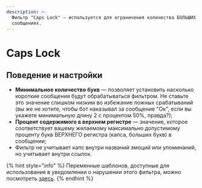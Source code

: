 ```yaml
---
description: >-
  Фильтр "Caps Lock" — используется для ограничения количества БОЛЬШИХ БУКВ в
  сообщениях.
---
```


# Caps Lock

## Поведение и настройки

* **Минимальное количество букв** — позволяет установить насколько короткие сообщения будут обрабатываться фильтром. Не ставьте это значение слишком низким во избежание ложных срабатываний \(вы же не хотите, чтобы бот наказывал за сообщение "Ок", если вы укажете минимальную длину 2 с процентом 50%, правда?\);
* **Процент содержимого в верхнем регистре** — значение, которое соответствует вашему желаемому максимально допустимому проценту букв ВЕРХНЕГО регистра \(капса, больших букв\) в сообщении;
* Фильтр не учитывает капс внутри названий эмоций или упоминаний, но учитывает внутри ссылок.

{% hint style="info" %}
Переменные шаблонов, доступные для использования в уведомлении о нарушении этого фильтра, можно посмотреть [здесь](../template-engine/variables/#filtr-caps-lock).
{% endhint %}

